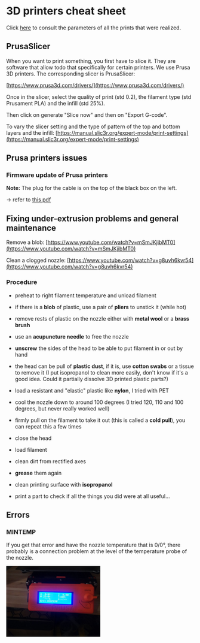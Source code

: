 # 3D printers cheat sheet

Click [here](./printsParameters.md) to consult the parameters of all the prints that were realized.

## PrusaSlicer

When you want to print something, you first have to slice it. They are software that allow todo that specifically for certain printers. We use Prusa 3D printers. The corresponding slicer is PrusaSlicer:

[https://www.prusa3d.com/drivers/](https://www.prusa3d.com/drivers/)

Once in the slicer, select the quality of print (std 0.2), the filament type (std Prusament PLA) and the infill (std 25%).

Then click on generate "Slice now" and then on "Export G-code".

To vary the slicer setting and the type of pattern of the top and bottom layers and the infill: [https://manual.slic3r.org/expert-mode/print-settings](https://manual.slic3r.org/expert-mode/print-settings)


## Prusa printers issues

### Firmware update of Prusa printers

__Note:__ The plug for the cable is on the top of the black box on the left.

-> refer to [this pdf](./Firmware_upgrade_guide_EN.pdf)

## Fixing under-extrusion problems and general maintenance

Remove a blob: [https://www.youtube.com/watch?v=mSmJKjibMT0](https://www.youtube.com/watch?v=mSmJKjibMT0)


Clean a clogged nozzle: [https://www.youtube.com/watch?v=g8uvh6kvr54](https://www.youtube.com/watch?v=g8uvh6kvr54)


### Procedure
- preheat to right filament temperature and unload filament
- if there is a __blob__ of plastic, use a pair of __pliers__ to unstick it (while hot)
- remove rests of plastic on the nozzle either with __metal wool__ or a __brass brush__
- use an __acupuncture needle__ to free the nozzle

- __unscrew__ the sides of the head to be able to put filament in or out by hand
- the head can be pull of __plastic dust__, if it is, use __cotton swabs__ or a tissue to remove it (I put isopropanol to clean more easily, don't know if it's a good idea. Could it partially dissolve 3D printed plastic parts?)
- load a resistant and "elastic" plastic like __nylon__, I tried with PET
- cool the nozzle down to around 100 degrees (I tried 120, 110 and 100 degrees, but never really worked well)
- firmly pull on the filament to take it out (this is called a __cold pull__), you can repeat this a few times
- close the head
- load filament

- clean dirt from rectified axes
- __grease__ them again
- clean printing surface with __isopropanol__

- print a part to check if all the things you did were at all useful...


## Errors

### MINTEMP

If you get that error and have the nozzle temperature that is 0/0°, there probably is a connection problem at the level of the temperature probe of the nozzle.

<img src="./prusa_errors/error_mintemp.jpg" alt="mintemp error prusa printer" width="50%" class="center">

